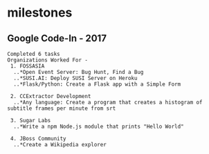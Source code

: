 # milestones
## Google Code-In - 2017
    Completed 6 tasks
    Organizations Worked For - 
     1. FOSSASIA
      ..*Open Event Server: Bug Hunt, Find a Bug
      ..*SUSI.AI: Deploy SUSI Server on Heroku
      ..*Flask/Python: Create a Flask app with a Simple Form

     2. CCExtractor Development
      ..*Any language: Create a program that creates a histogram of subtitle frames per minute from srt

     3. Sugar Labs
      ..*Write a npm Node.js module that prints "Hello World"

     4. JBoss Community
      ..*Create a Wikipedia explorer


